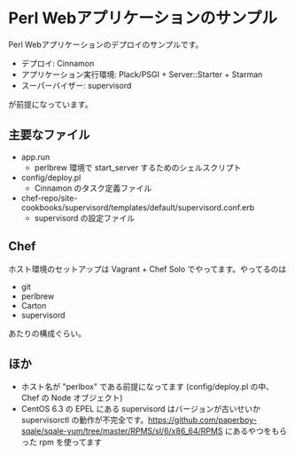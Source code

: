 Perl Webアプリケーションのサンプル
======================

Perl Webアプリケーションのデプロイのサンプルです。

- デプロイ: Cinnamon
- アプリケーション実行環境: Plack/PSGI + Server::Starter + Starman
- スーパーバイザー: supervisord

が前提になっています。

主要なファイル
------------

- app.run
    - perlbrew 環境で start_server するためのシェルスクリプト
- config/deploy.pl
    - Cinnamon のタスク定義ファイル
- chef-repo/site-cookbooks/supervisord/templates/default/supervisord.conf.erb
    - supervisord の設定ファイル
    
Chef
----

ホスト環境のセットアップは Vagrant + Chef Solo でやってます。やってるのは

- git
- perlbrew
- Carton
- supervisord

あたりの構成ぐらい。
    
ほか
----

- ホスト名が "perlbox" である前提になってます (config/deploy.pl の中、Chef の Node オブジェクト)
- CentOS 6.3 の EPEL にある supervisord はバージョンが古いせいか supervisorctl の動作が不完全です。https://github.com/paperboy-sqale/sqale-yum/tree/master/RPMS/sl/6/x86_64/RPMS にあるやつをもらった rpm を使ってます